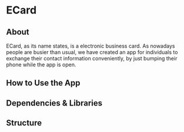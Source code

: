 # ECard
## About
ECard, as its name states, is a electronic business card. As nowadays people are busier than usual, 
we have created an app for individuals to exchange their contact information conveniently, by just bumping their phone while the app is open.

## How to Use the App

## Dependencies & Libraries

## Structure


